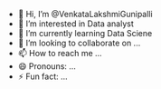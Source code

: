 - 👋 Hi, I’m @VenkataLakshmiGunipalli
- 👀 I’m interested in Data analyst  
- 🌱 I’m currently learning Data Sciene 
- 💞️ I’m looking to collaborate on ...
- 📫 How to reach me ...
- 😄 Pronouns: ...
- ⚡ Fun fact: ...

<!---
VenkataLakshmiGunipalli/VenkataLakshmiGunipalli is a ✨ special ✨ repository because its `README.md` (this file) appears on your GitHub profile.
You can click the Preview link to take a look at your changes.
--->
